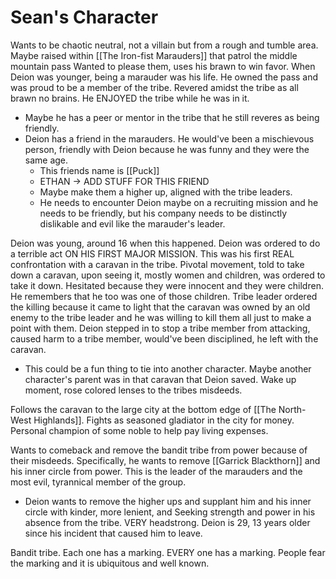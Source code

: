 # Sean's Character

Wants to be chaotic neutral, not a villain but from a rough and tumble area.
Maybe raised within [[The Iron-fist Marauders]] that patrol the middle mountain pass Wanted to please them, uses his brawn to win favor.
When Deion was younger, being a marauder was his life. He owned the pass and was proud to be a member of the tribe.
Revered amidst the tribe as all brawn no brains.
He ENJOYED the tribe while he was in it.
- Maybe he has a peer or mentor in the tribe that he still reveres as being friendly.
- Deion has a friend in the marauders. He would've been a mischievous person, friendly with Deion because he was funny and they were the same age. 
	- This friends name is [[Puck]] 
	- ETHAN -> ADD STUFF FOR THIS FRIEND
	- Maybe make them a higher up, aligned with the tribe leaders. 
	- He needs to encounter Deion maybe on a recruiting mission and he needs to be friendly, but his company needs to be distinctly dislikable and evil like the marauder's leader. 


Deion was young, around 16 when this happened.
Deion was ordered to do a terrible act ON HIS FIRST MAJOR MISSION. This was his first REAL confrontation with a caravan in the tribe. 
Pivotal movement, told to take down a caravan, upon seeing it, mostly women and children, was ordered to take it down. Hesitated because they were innocent and they were children. He remembers that he too was one of those children. 
Tribe leader ordered the killing because it came to light that the caravan was owned by an old enemy to the tribe leader and he was willing to kill them all just to make a point with them.
Deion stepped in to stop a tribe member from attacking, caused harm to a tribe member, would've been disciplined, he left with the caravan.
- This could be a fun thing to tie into another character. Maybe another character's parent was in that caravan that Deion saved. 
Wake up moment, rose colored lenses to the tribes misdeeds. 

Follows the caravan to the large city at the bottom edge of [[The North-West Highlands]]. 
Fights as seasoned gladiator in the city for money. Personal champion of some noble to help pay living expenses.  

Wants to comeback and remove the bandit tribe from power because of their misdeeds. 
Specifically, he wants to remove [[Garrick Blackthorn]] and his inner circle from power. This is the leader of the marauders and the most evil, tyrannical member of the group. 
- Deion wants to remove the higher ups and supplant him and his inner circle with kinder, more lenient, and 
Seeking strength and power in his absence from the tribe. 
VERY headstrong. 
Deion is 29, 13 years older since his incident that caused him to leave. 

Bandit tribe. Each one has a marking. EVERY one has a marking. People fear the marking and it is ubiquitous and well known. 